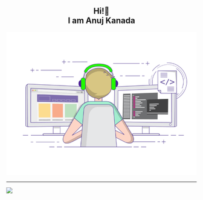 
<h2 align="center">Hi!👋 <br>I am Anuj Kanada</h2>

![Banner Image](./coding-freak.gif)

---
[![](https://visitcount.itsvg.in/api?id=Anuj-Kanada&icon=0&color=0)](https://visitcount.itsvg.in)

